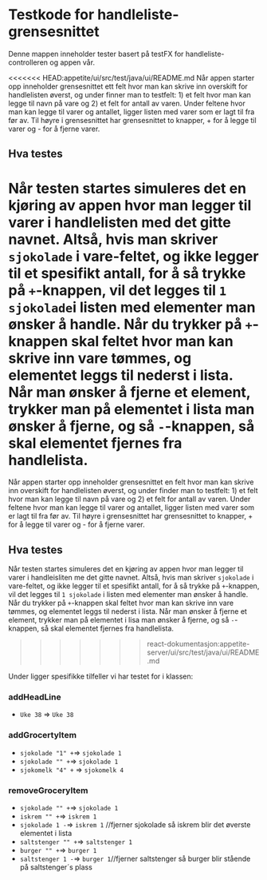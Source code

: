 # Testkode for handleliste-grensesnittet

Denne mappen inneholder tester basert på testFX for handleliste-controlleren og appen vår. 

<<<<<<< HEAD:appetite/ui/src/test/java/ui/README.md
Når appen starter opp inneholder grensesnittet ett felt hvor man kan skrive inn overskift for handlelisten øverst, og under finner man to testfelt: 1) et felt hvor man kan legge til navn på vare og 2) et felt for antall av varen. Under feltene hvor man kan legge til varer og antallet, ligger listen med varer som er lagt til fra før av. Til høyre i grensesnittet har grensesnittet to knapper, + for å legge til varer og - for å fjerne varer. 

## Hva testes
Når testen startes simuleres det en kjøring av appen hvor man legger til varer i handlelisten med det gitte navnet. Altså, hvis man skriver `sjokolade` i vare-feltet, og ikke legger til et spesifikt antall, for å så trykke på `+`-knappen, vil det legges til `1 sjokolade`i listen med elementer man ønsker å handle. Når du trykker på `+`-knappen skal feltet hvor man kan skrive inn vare tømmes, og elementet leggs til nederst i lista. Når man ønsker å fjerne et element, trykker man på elementet i lista man ønsker å fjerne, og så `-`-knappen, så skal elementet fjernes fra handlelista. 
=======
Når appen starter opp inneholder grensesnittet en felt hvor man kan skrive inn overskift for handlelisten øverst, og under finder man to testfelt: 1) et felt hvor man kan legge til navn på vare og 2) et felt for antall av varen. Under feltene hvor man kan legge til varer og antallet, ligger listen med varer som er lagt til fra før av. Til høyre i grensesnittet har grensesnittet to knapper, + for å legge til varer og - for å fjerne varer. 

## Hva testes
Når testen startes simuleres det en kjøring av appen hvor man legger til varer i handleisliten me det gitte navnet. Altså, hvis man skriver `sjokolade` i vare-feltet, og ikke legger til et spesifikt antall, for å så trykke på `+`-knappen, vil det legges til `1 sjokolade` i listen med elementer man ønsker å handle. Når du trykker på `+`-knappen skal feltet hvor man kan skrive inn vare tømmes, og elementet leggs til nederst i lista. Når man ønsker å fjerne et element, trykker man på elementet i lisa man ønsker å fjerne, og så `-`-knappen, så skal elementet fjernes fra handlelista. 
>>>>>>> react-dokumentasjon:appetite-server/ui/src/test/java/ui/README.md

Under ligger spesifikke tilfeller vi har testet for i klassen:

### addHeadLine
- `Uke 38` => `Uke 38`

### addGrocertyItem
- `sjokolade "1" +`=> `sjokolade 1`
- `sjokolade "" +`=> `sjokolade 1`
- `sjokomelk "4" +` => `sjokomelk 4`

### removeGroceryItem
- `sjokolade "" +`=> `sjokolade 1`
- `iskrem "" +`=> `iskrem 1`
- `sjokolade 1 -`=> `iskrem 1` //fjerner sjokolade så iskrem blir det øverste elementet i lista
- `saltstenger "" +`=> `saltstenger 1`
- `burger "" +`=> `burger 1`
- `saltstenger 1 -`=> `burger 1`//fjerner saltstenger så burger blir stående på saltstenger´s plass
